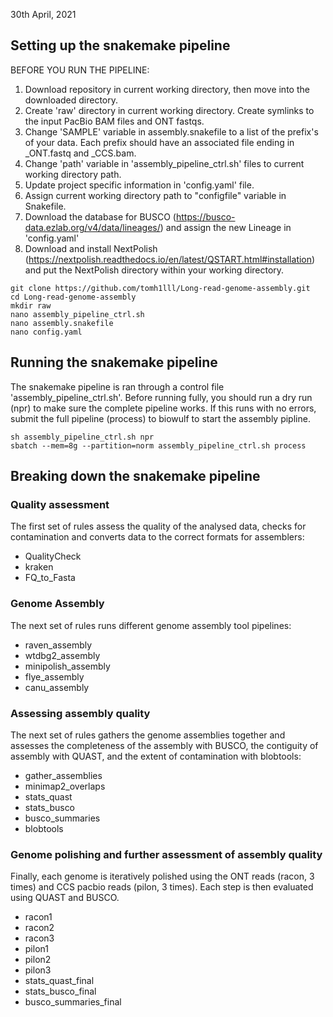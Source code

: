 30th April, 2021

## Setting up the snakemake pipeline

BEFORE YOU RUN THE PIPELINE:
1. Download repository in current working directory, then move into the downloaded directory.
2. Create 'raw' directory in current working directory. Create symlinks to the input PacBio BAM files and ONT fastqs.
3. Change 'SAMPLE' variable in assembly.snakefile to a list of the prefix's of your data. Each prefix should have an associated file ending in \_ONT.fastq and \_CCS.bam.
4. Change 'path' variable in 'assembly_pipeline_ctrl.sh' files to current working directory path.
5. Update project specific information in 'config.yaml' file.
6. Assign current working directory path to "configfile" variable in Snakefile.
7. Download the database for BUSCO (https://busco-data.ezlab.org/v4/data/lineages/) and assign the new Lineage in 'config.yaml'
8. Download and install NextPolish (https://nextpolish.readthedocs.io/en/latest/QSTART.html#installation) and put the NextPolish directory within your working directory.

```
git clone https://github.com/tomh1lll/Long-read-genome-assembly.git
cd Long-read-genome-assembly
mkdir raw
nano assembly_pipeline_ctrl.sh
nano assembly.snakefile
nano config.yaml
```

## Running the snakemake pipeline

The snakemake pipeline is ran through a control file 'assembly_pipeline_ctrl.sh'. Before running fully, you should run a dry run (npr) to make sure the complete pipeline works.
If this runs with no errors, submit the full pipeline (process) to biowulf to start the assembly pipline.

```
sh assembly_pipeline_ctrl.sh npr
sbatch --mem=8g --partition=norm assembly_pipeline_ctrl.sh process
```

## Breaking down the snakemake pipeline

### Quality assessment

The first set of rules assess the quality of the analysed data, checks for contamination and converts data to the correct formats for assemblers:

* QualityCheck
* kraken
* FQ_to_Fasta

### Genome Assembly

The next set of rules runs different genome assembly tool pipelines:

* raven_assembly
* wtdbg2_assembly
* minipolish_assembly
* flye_assembly
* canu_assembly

### Assessing assembly quality

The next set of rules gathers the genome assemblies together and assesses the completeness of the assembly with BUSCO, the contiguity of assembly with QUAST, and the extent of contamination with blobtools:

* gather_assemblies
* minimap2_overlaps
* stats_quast
* stats_busco
* busco_summaries
* blobtools

### Genome polishing and further assessment of assembly quality

Finally, each genome is iteratively polished using the ONT reads (racon, 3 times) and CCS pacbio reads (pilon, 3 times). Each step is then evaluated using QUAST and BUSCO.

* racon1
* racon2
* racon3
* pilon1
* pilon2
* pilon3
* stats_quast_final
* stats_busco_final
* busco_summaries_final

